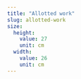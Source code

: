 ```yaml
---
title: "Allotted work"
slug: allotted-work
size:
  height:
    value: 27
    unit: cm
  width:
    value: 26
    unit: cm
---
```

